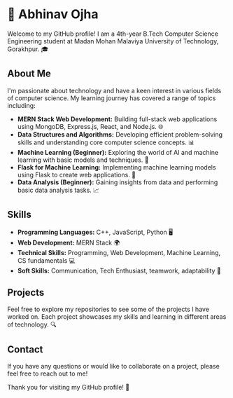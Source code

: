 # 👋 Abhinav Ojha

Welcome to my GitHub profile! I am a 4th-year B.Tech Computer Science Engineering student at Madan Mohan Malaviya University of Technology, Gorakhpur. 🎓

## About Me

I'm passionate about technology and have a keen interest in various fields of computer science. My learning journey has covered a range of topics including:

- **MERN Stack Web Development:** Building full-stack web applications using MongoDB, Express.js, React, and Node.js. 🌐
- **Data Structures and Algorithms:** Developing efficient problem-solving skills and understanding core computer science concepts. 📊
- **Machine Learning (Beginner):** Exploring the world of AI and machine learning with basic models and techniques. 🤖
- **Flask for Machine Learning:** Implementing machine learning models using Flask to create web applications. 🧪
- **Data Analysis (Beginner):** Gaining insights from data and performing basic data analysis tasks. 📈

## Skills

- **Programming Languages:** C++, JavaScript, Python 🖥️
- **Web Development:** MERN Stack 🌍
- **Technical Skills:** Programming, Web Development, Machine Learning, CS fundamentals 💻
- **Soft Skills:** Communication, Tech Enthusiast, teamwork, adaptability  🚀

## Projects

Feel free to explore my repositories to see some of the projects I have worked on. Each project showcases my skills and learning in different areas of technology. 🔍

## Contact

If you have any questions or would like to collaborate on a project, please feel free to reach out to me!

Thank you for visiting my GitHub profile! 🙌

